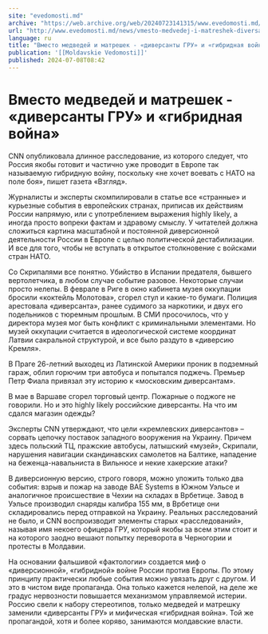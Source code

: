 ```yaml
---
site: "evedomosti.md"
archive: "https://web.archive.org/web/20240723141315/www.evedomosti.md/news/vmesto-medvedej-i-matreshek-diversanty-gru-i-gibridnaya-vojn"
url: "http://www.evedomosti.md/news/vmesto-medvedej-i-matreshek-diversanty-gru-i-gibridnaya-vojn"
language: ru
title: "Вместо медведей и матрешек - «диверсанты ГРУ» и «гибридная война»"
publication: '[[Moldavskie Vedomosti]]'
published: 2024-07-08T08:42
---
```


# Вместо медведей и матрешек - «диверсанты ГРУ» и «гибридная война»

СNN опубликовала длинное расследование, из которого следует, что Россия якобы готовит и частично уже проводит в Европе так называемую гибридную войну, поскольку «не хочет воевать с НАТО на поле боя», пишет газета «Взгляд».

Журналисты и эксперты скомпилировали в статье все «странные» и курьезные события в европейских странах, приписав их действиям России напрямую, или с употреблением выражения highly likely, а иногда просто вопреки фактам и здравому смыслу. У читателей должна сложиться картина масштабной и постоянной диверсионной деятельности России в Европе с целью политической дестабилизации. И все для того, чтобы не вступать в открытое столкновение с войсками стран НАТО.

Со Скрипалями все понятно. Убийство в Испании предателя, бывшего вертолетчика, в любом случае событие разовое. Некоторые случаи просто нелепы. В феврале в Риге в окно кабинета музея оккупации бросили «коктейль Молотова», сгорел стул и какие-то бумаги. Полиция арестовала «диверсанта», ранее судимого за наркотики, и двух его подельников с тюремным прошлым. В СМИ просочилось, что у директора музея мог быть конфликт с криминальными элементами. Но музей оккупации считается в идеологической системе координат Латвии сакральной структурой, и все было раздуто в «диверсию Кремля».

В Праге 26-летний выходец из Латинской Америки проник в подземный гараж, облил горючим три автобуса и попытался поджечь. Премьер Петр Фиала привязал эту историю к «московским диверсантам».

В мае в Варшаве сгорел торговый центр. Пожарные о поджоге не говорили. Но и это highly likely российские диверсанты. На что им сдался магазин одежды?

Эксперты CNN утверждают, что цели «кремлевских диверсантов» – сорвать цепочку поставок западного вооружения на Украину. Причем здесь польский ТЦ, пражские автобусы, латышский «музей», Скрипали, нарушения навигации скандинавских самолетов на Балтике, нападение на беженца-навальниста в Вильнюсе и некие хакерские атаки?

В диверсионную версию, строго говоря, можно уложить только два события: взрыв и пожар на заводе BAE Systems в Южном Уэльсе и аналогичное происшествие в Чехии на складах в Врбетице. Завод в Уэльсе производил снаряды калибра 155 мм, в Врбетице они складировались перед отправкой на Украину. Реальных расследований не было, и CNN воспроизводит элементы старых «расследований», называя имя некоего офицера ГРУ, который якобы за всем этим стоит и на которого заодно вешают попытку переворота в Черногории и протесты в Молдавии.

На основании фальшивой «фактологии» создается миф о «диверсионной», «гибридной» войне России против Европы. По этому принципу практически любые события можно увязать друг с другом. И это в чистом виде пропаганда. Она только кажется нелепой, на деле же градус нервозности повышается механизмом управляемой истерии. Россию свели к набору стереотипов, только медведей и матрешку заменили «диверсанты ГРУ» и мифическая «гибридная война». Той же пропагандой, хотя и более коряво, занимаются молдавские власти.